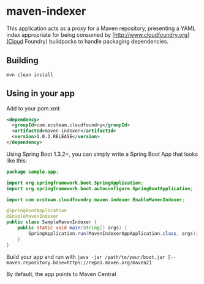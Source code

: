 # maven-indexer

This application acts as a proxy for a Maven repository, presenting a YAML index appropriate for being consumed by
[http://www.cloudfoundry.org](Cloud Foundry) buildpacks to handle packaging dependencies.

## Building

`mvn clean install`

## Using in your app
Add to your pom.xml:

```xml
<dependency>
  <groupId>com.ecsteam.cloudfoundry</groupId>
  <artifactId>maven-indexer</artifactId>
  <version>1.0.1.RELEASE</version>
</dependency>
```

Using Spring Boot 1.3.2+, you can simply write a Spring Boot App that looks like this:

```java
package sample.app;

import org.springframework.boot.SpringApplication;
import org.springframework.boot.autoconfigure.SpringBootApplication;

import com.ecsteam.cloudfoundry.maven.indexer.EnableMavenIndexer;

@SpringBootApplication
@EnableMavenIndexer
public class SampleMavenIndexer {
	public static void main(String[] args) {
		SpringApplication.run(MavenIndexerAppApplication.class, args);
	}
}
```

Build your app and run with `java -jar /path/to/your/boot.jar [--maven.repository.base=https://repo1.maven.org/maven2]`

By default, the app points to Maven Central
